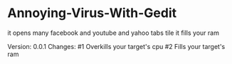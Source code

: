 # Annoying-Virus-With-Gedit
it opens many facebook and youtube and yahoo tabs tile it fills your ram

Version: 0.0.1
Changes:
#1 Overkills your target's cpu
#2 Fills your target's ram
